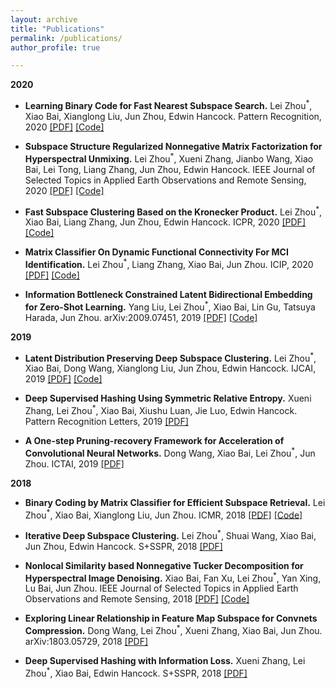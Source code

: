 ```yaml
---
layout: archive
title: "Publications"
permalink: /publications/
author_profile: true

---
```

**2020**

- **Learning Binary Code for Fast Nearest Subspace Search.** Lei Zhou<sup>*</sup>, Xiao Bai, Xianglong Liu, Jun Zhou, Edwin Hancock.
Pattern Recognition, 2020 [[PDF]](https://www.sciencedirect.com/science/article/pii/S0031320319303425) [[Code]](https://github.com/zlbuaa/subspace-search)

- **Subspace Structure Regularized Nonnegative Matrix Factorization for Hyperspectral Unmixing.** Lei Zhou<sup>*</sup>, Xueni Zhang, Jianbo Wang, Xiao Bai, Lei Tong, Liang Zhang, Jun Zhou, Edwin Hancock.
IEEE Journal of Selected Topics in Applied Earth Observations and Remote Sensing, 2020 [[PDF]](https://ieeexplore.ieee.org/abstract/document/9146211) [[Code]](https://github.com/zlbuaa/Subspace-Regularized-Unmixing)

- **Fast Subspace Clustering Based on the Kronecker Product.** Lei Zhou<sup>*</sup>, Xiao Bai, Liang Zhang, Jun Zhou, Edwin Hancock.
ICPR, 2020 [[PDF]]() [[Code]]()

- **Matrix Classifier On Dynamic Functional Connectivity For MCI Identification.** Lei Zhou<sup>*</sup>, Liang Zhang, Xiao Bai, Jun Zhou.
ICIP, 2020 [[PDF]](https://ieeexplore.ieee.org/abstract/document/9191280) [[Code]]()

- **Information Bottleneck Constrained Latent Bidirectional Embedding for Zero-Shot Learning.** Yang Liu, Lei Zhou<sup>*</sup>, Xiao Bai, Lin Gu, Tatsuya Harada, Jun Zhou.
arXiv:2009.07451, 2019 [[PDF]](https://arxiv.org/abs/2009.07451) [[Code]](https://github.com/osierboy/IBZSL)

**2019**

- **Latent Distribution Preserving Deep Subspace Clustering.** Lei Zhou<sup>*</sup>, Xiao Bai, Dong Wang, Xianglong Liu, Jun Zhou, Edwin Hancock.
IJCAI, 2019 [[PDF]](https://www.ijcai.org/Proceedings/2019/0617.pdf) [[Code]]()

- **Deep Supervised Hashing Using Symmetric Relative Entropy.** Xueni Zhang, Lei Zhou<sup>*</sup>, Xiao Bai, Xiushu Luan, Jie Luo, Edwin Hancock.
Pattern Recognition Letters, 2019 [[PDF]](https://www.sciencedirect.com/science/article/pii/S0167865519302016)

- **A One-step Pruning-recovery Framework for Acceleration of Convolutional Neural Networks.** Dong Wang, Xiao Bai, Lei Zhou<sup>*</sup>, Jun Zhou.
ICTAI, 2019 [[PDF]](https://ieeexplore.ieee.org/abstract/document/8995419)

**2018**

- **Binary Coding by Matrix Classifier for Efficient Subspace Retrieval.** Lei Zhou<sup>*</sup>, Xiao Bai, Xianglong Liu, Jun Zhou.
ICMR, 2018 [[PDF]](https://dl.acm.org/doi/abs/10.1145/3206025.3206058) [[Code]](https://github.com/zlbuaa/subspace-search)

- **Iterative Deep Subspace Clustering.** Lei Zhou<sup>*</sup>, Shuai Wang, Xiao Bai, Jun Zhou, Edwin Hancock.
S+SSPR, 2018 [[PDF]](https://link.springer.com/chapter/10.1007/978-3-319-97785-0_5)

- **Nonlocal Similarity based Nonnegative Tucker Decomposition for Hyperspectral Image Denoising.** Xiao Bai, Fan Xu, Lei Zhou<sup>*</sup>, Yan Xing, Lu Bai, Jun Zhou.
IEEE Journal of Selected Topics in Applied Earth Observations and Remote Sensing, 2018 [[PDF]](https://ieeexplore.ieee.org/abstract/document/8278197/) [[Code]]()

- **Exploring Linear Relationship in Feature Map Subspace for Convnets Compression.** Dong Wang, Lei Zhou<sup>*</sup>, Xueni Zhang, Xiao Bai, Jun Zhou.
arXiv:1803.05729, 2018 [[PDF]](https://arxiv.org/abs/1803.05729)

- **Deep Supervised Hashing with Information Loss.** Xueni Zhang, Lei Zhou<sup>*</sup>, Xiao Bai, Edwin Hancock.
S+SSPR, 2018 [[PDF]](https://link.springer.com/chapter/10.1007/978-3-319-97785-0_38)